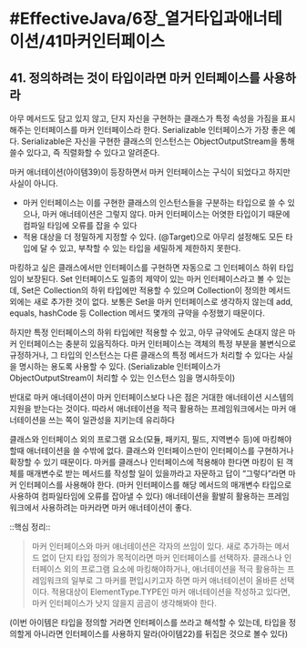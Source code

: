 # #EffectiveJava/6장_열거타입과애너테이션/41마커인터페이스

## 41. 정의하려는 것이 타입이라면 마커 인터페이스를 사용하라

아무 메서드도 담고 있지 않고, 단지 자신을 구현하는 클래스가 특정 속성을 가짐을 표시해주는 인터페이스를 마커 인터페이스라 한다. Serializable 인터페이스가 가장 좋은 예다. Serializable은 자신을 구현한 클래스의 인스턴스는 ObjectOutputStream을 통해 쓸수 있다고, 즉 직렬화할 수 있다고 알려준다.

마커 애너테이션(아이템39)이 등장하면서 마커 인터페이스는 구식이 되었다고 하지만 사실이 아니다.

- 마커 인터페이스는 이를 구현한 클래스의 인스턴스들을 구분하는 타입으로 쓸 수 있으나, 마커 애너테이션은 그렇지 않다. 마커 인터페이스는 어엿한 타입이기 때문에 컴파일 타임에 오류를 잡을 수 있다
- 적용 대상을 더 정밀하게 지정할 수 있다. (@Target)으로 아무리 설정해도 모든 타입에 달 수 있고, 부착할 수 있는 타입을 세밀하게 제한하지 못한다.

마킹하고 싶은 클래스에서만 인터페이스를 구현하면 자동으로 그 인터페이스 하위 타입임이 보장된다. 
Set 인터페이스도 일종의 제약이 있는 마커 인터페이스라고 볼 수 있는데, Set은 Collection의 하위 타입에만 적용할 수 있으며 Collection이 정의한 메서드 외에는 새로 추가한 것이 없다. 보통은 Set을 마커 인터페이스로 생각하지 않는데 add, equals, hashCode 등 Collection 메서드 몇개의 규약을 수정했기 때문이다. 

하지만 특정 인터페이스의 하위 타입에만 적용할 수 있고, 아무 규약에도 손대지 않은 마커 인터페이스는 충분히 있음직하다. 마커 인터페이스는 객체의 특정 부분을 불변식으로 규정하거나, 그 타입의 인스턴스는 다른 클래스의 특정 메서드가 처리할 수 있다는 사실을 명시하는 용도록 사용할 수 있다.
(Serializable 인터페이스가 ObjectOutputStream이 처리할 수 있는 인스턴스 임을 명시하듯이)


반대로 마커 애너테이션이 마커 인터페이스보다 나은 점은 거대한 애너테이션 시스템의 지원을 받는다는 것이다. 따라서 애너테이션을 적극 활용하는 프레임워크에서는 마커 애너테이션을 쓰는 쪽이 일관성을 지키는데 유리하다

클래스와 인터페이스 외의 프로그램 요소(모듈, 패키지, 필드, 지역변수 등)에 마킹해야 할때 애너테이션을 쓸 수밖에 없다. 클래스와 인터페이스만이 인터페이스를 구현하거나 확장할 수 있기 때문이다. 마커를 클래스나 인터페이스에 적용해야 한다면 마킹이 된 객체를 매개변수로 받는 메서드를 작성할 일이 있을까라고 자문하고 답이 “그렇다”라면 마커 인터페이스를 사용해야 한다. (마커 인터페이스를 해당 메서드의 매개변수 타입으로 사용하여 컴파일타임에 오류를 잡아낼 수 있다) 
애너테이션을 활발히 활용하는 프레임워크에서 사용하려는 마커라면 마커 애너테이션이 좋다.


::핵심 정리:: 

> 마커 인터페이스와 마커 애너테이션은 각자의 쓰임이 있다. 새로 추가하는 메서드 없이 단지 타입 정의가 목적이라면 마커 인터페이스를 선택하자. 클래스나 인터페이스 외의 프로그램 요소에 마킹해야하거나, 애너테이션을 적극 활용하는 프레임워크의 일부로 그 마커를 편입시키고자 하면 마커 애너테이션이 올바른 선택이다. 적용대상이 ElementType.TYPE인 마커 애너테이션을 작성하고 있다면, 마커 인터페이스가 낫지 않을지 곰곰이 생각해봐야 한다.

(이번 아이템은 타입을 정의할 거라면 인터페이스를 쓰라고 해석할 수 있는데, 타입을 정의할게 아니라면 인터페이스를 사용하지 말라(아이템22)를 뒤집은 것으로 볼수 있다)



